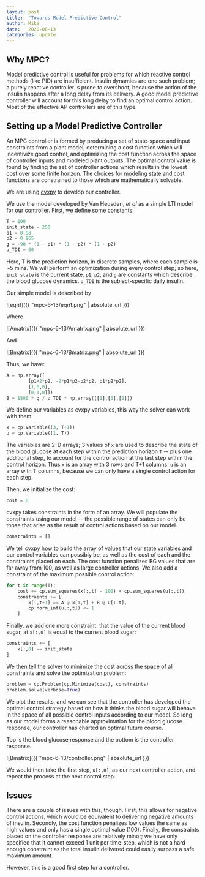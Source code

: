 ```yaml
---
layout: post
title:  "Towards Model Predictive Control"
author: Mike
date:   2020-06-13
categories: update
---
```


## Why MPC?
Model predictive control is useful for problems for which reactive control methods (like PID) are insufficient. Insulin dynamics are one such problem; a purely reactive controller is prone to overshoot, because the action of the insulin happens after a long delay from its delivery. A good model predictive controller will account for this long delay to find an optimal control action. Most of the effective AP controllers are of this type.

## Setting up a Model Predictive Controller
An MPC controller is formed by producing a set of state-space and input constraints from a plant model, determining a cost function which will incentivize good control, and optimizing the cost function across the space of controller inputs and modeled plant outputs. The optimal control value is found by finding the set of controller actions which results in the lowest cost over some finite horizon. The choices for modeling state and cost functions are constrained to those which are mathematically solvable.

We are using [cvxpy](https://www.cvxpy.org) to develop our controller.

We use the model developed by Van Heusden, *et al* as a simple LTI model for our controller. First, we define some constants:

```python
T = 100
init_state = 250
p1 = 0.98
p2 = 0.965
g = -90 * (1 - p1) * (1 - p2) * (1 - p2)
u_TDI = 60
```
Here, T is the prediction horizon, in discrete samples, where each sample is ~5 mins. We will perform an optimization during every control step; so here, ```init state``` is the current state. ```p1```, ```p2```, and ```g``` are constants which describe the blood glucose dynamics. ```u_TDI``` is the subject-specific daily insulin.

Our simple model is described by 

![eqn1]({{ "mpc-6-13/eqn1.png" | absolute_url  }})

Where 

![Amatrix]({{ "mpc-6-13/Amatrix.png" | absolute_url  }})

And 

![Bmatrix]({{ "mpc-6-13/Bmatrix.png" | absolute_url  }})

Thus, we have:
```python
A = np.array([   
        [p1+2*p2, -2*p1*p2-p2*p2, p1*p2*p2],
        [1,0,0],
        [0,1,0]])
B = 1800 * g / u_TDI * np.array([[1],[0],[0]])
```
We define our variables as cvxpy variables, this way the solver can work with them:
```python
x = cp.Variable((3, T+1))
u = cp.Variable((1, T))
```
The variables are 2-D arrays; 3 values of ```x``` are used to describe the state of the blood glucose at each step within the prediction horizon ```T```  -- plus one additional step, to account for the control action at the last step within the control horizon. Thus ```x``` is an array with 3 rows and T+1 columns. ```u``` is an array with T columns, because we can only have a single control action for each step.

Then, we initialize the cost:
```python
cost = 0
```
cvxpy takes constraints in the form of an array. We will populate the constraints using our model -- the possible range of states can only be those that arise as the result of control actions based on our model.
```python
constraints = []
```
We tell cvxpy how to build the array of values that our state variables and our control variables can possibly be, as well as the cost of each and the constraints placed on each. The cost function penalizes BG values that are far away from 100, as well as large controller actions. We also add a constraint of the maximum possible control action:
```python
for t in range(T):
    cost += cp.sum_squares(x[:,t] - 100) + cp.sum_squares(u[:,t])
    constraints += [
        x[:,t+1] == A @ x[:,t] + B @ u[:,t],
        cp.norm_inf(u[:,t]) <= 1
    ]
```

Finally, we add one more constraint: that the value of the current blood sugar, at ```x[:,0]``` is equal to the current blood sugar:
```python
constraints += [
    x[:,0] == init_state
]
```
We then tell the solver to minimize the cost across the space of all constraints and solve the optimization problem:
```python
problem = cp.Problem(cp.Minimize(cost), constraints)
problem.solve(verbose=True)
```
We plot the results, and we can see that the controller has developed the optimal control strategy based on how it thinks the blood sugar will behave in the space of all possible control inputs according to our model. So long as our model forms a reasonable approximation for the blood glucose response, our controller has charted an optimal future course.

Top is the blood glucose response and the bottom is the controller response.

![Bmatrix]({{ "mpc-6-13/controller.png" | absolute_url  }})

We would then take the first step, ```u[:,0]```, as our next controller action, and repeat the process at the next control step.

## Issues

There are a couple of issues with this, though. First, this allows for negative control actions, which would be equivalent to delivering negative amounts of insulin. Secondly, the cost function penalizes low values the same as high values and only has a single optimal value (100). Finally, the constraints placed on the controller response are relatively minor; we have only specified that it cannot exceed 1 unit per time-step, which is not a hard enough constraint as the total insulin delivered could easily surpass a safe maximum amount.

However, this is a good first step for a controller.